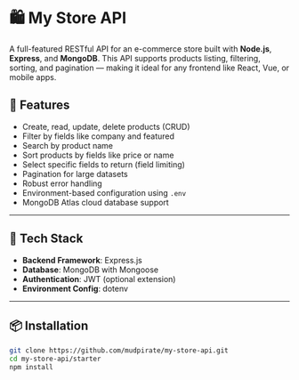 # 🛍️ My Store API

A full-featured RESTful API for an e-commerce store built with **Node.js**, **Express**, and **MongoDB**. This API supports products listing, filtering, sorting, and pagination — making it ideal for any frontend like React, Vue, or mobile apps.

## 🚀 Features

- Create, read, update, delete products (CRUD)
- Filter by fields like company and featured
- Search by product name
- Sort products by fields like price or name
- Select specific fields to return (field limiting)
- Pagination for large datasets
- Robust error handling
- Environment-based configuration using `.env`
- MongoDB Atlas cloud database support

---

## 🧰 Tech Stack

- **Backend Framework**: Express.js
- **Database**: MongoDB with Mongoose
- **Authentication**: JWT (optional extension)
- **Environment Config**: dotenv

---

## 📦 Installation

```bash
git clone https://github.com/mudpirate/my-store-api.git
cd my-store-api/starter
npm install
